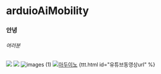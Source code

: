 # arduioAiMobility

### 안녕

###### 여러분
 ![](https://github.com/lim-jonguk/arduioAiMobility/blob/main/images%20(1).jpg)
![](https://cdn.crowdpic.net/list-thumb/thumb_l_4291713E6EC8D22461618B2107D30880.jpg)
![images (1)](https://user-images.githubusercontent.com/81340019/211242097-9c50b1f3-e6e3-4820-b932-4ca86de8a57e.jpg)
[![아두이노]( https://img.youtube.com/vi/rxIh9_-7qLA/0.jpg)](https://www.youtube.com/watch?v=rxIh9_-7qLA)
  {ttt.html id="유튜브동영상url" %}  
